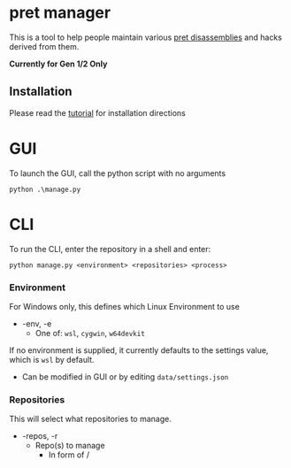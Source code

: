 # pret manager

This is a tool to help people maintain various [pret disassemblies](https://github.com/pret) and hacks derived from them.

**Currently for Gen 1/2 Only**

## Installation

Please read the [tutorial](tutorial.md) for installation directions

# GUI

To launch the GUI, call the python script with no arguments

`python .\manage.py`

# CLI

To run the CLI, enter the repository in a shell and enter:

`python manage.py <environment> <repositories> <process>`

### Environment

For Windows only, this defines which Linux Environment to use

  * -env, -e
    * One of: `wsl`, `cygwin`, `w64devkit`

If no environment is supplied, it currently defaults to the settings value, which is `wsl` by default.
  * Can be modified in GUI or by editing `data/settings.json`

### Repositories

This will select what repositories to manage.

  * -repos, -r
    * Repo(s) to manage
      * In form of <Author>/<Title>
  * -exclude-repos, -xr
    * Repo(s) to not manage
      * In form of <Author>/<Title>
  * -authors, -a
    * Author(s) to manage
  * -exclude-authors, -xa
    * Author(s) to not manage
  * -tags, -t
    * Tag(s) to manage (will exclude all other tags)
  * -exclude-tags, -xt
    * Tags(s) to not manage

If no repositories are provided, it will apply the processes on all repositories

### Process

This will dictate what processes will be applied to the managed reopsitories

  * -process, -p
    * The order of processes to apply to the manager repositories

Following this argument can be any of the following (in any order):

  * u
    * Update - Pull (or clone) the managed repositories
  * b
    * Build the managed repositories
  * c
    * Clean the managed repositories

In addition the above, there is also:

  * -build, -b
    * Arguments for the build process (to select specific branch/commit)

If no commands are provided, it will perform the following:
  * Update
  * Clean
  * Build
  * Clean

## Potential Future Work

Please see this file for potential [Future Work](FutureWork.md)

## Contribute

Any help towards this project will be much appreciated!  This could be anything from sharing bugs, informing of missing repositories, adding better Tags/Titles/Descriptions/Artwork, or any feature requests!

[Join the Discord Here](https://discord.gg/dvgYzaZcjK)